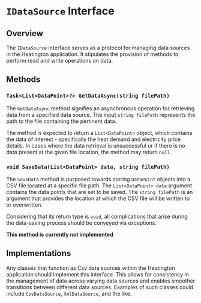 # `IDataSource` Interface

## Overview

The `IDataSource` interface serves as a protocol for managing data sources in the Heatington application. It stipulates the provision of methods to perform read and write operations on data.

## Methods

### `Task<List<DataPoint>?> GetDataAsync(string filePath)`

The `GetDataAsync` method signifies an asynchronous operation for retrieving data from a specified data source. The input `string filePath` represents the path to the file containing the pertinent data.

The method is expected to return a `List<DataPoint>` object, which contains the data of interest - specifically the heat demand and electricity price details. In cases where the data retrieval is unsuccessful or if there is no data present at the given file location, the method may return `null`.

### `void SaveData(List<DataPoint> data, string filePath)`

The `SaveData` method is purposed towards storing `DataPoint` objects into a CSV file located at a specific file path. The `List<DataPoint> data` argument contains the data points that are set to be saved. The `string filePath` is an argument that provides the location at which the CSV file will be written to or overwritten.

Considering that its return type is `void`, all complications that arise during the data-saving process should be conveyed via exceptions.

**This method is currently not implemented**

## Implementations

Any classes that function as Csv data sources within the Heatington application should implement this interface. This allows for consistency in the management of data across varying data sources and enables smoother transitions between different data sources. Examples of such classes could include `CsvDataSource`, `XmlDataSource`, and the like.
